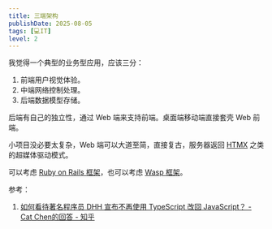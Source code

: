 ```yaml
---
title: 三端架构
publishDate: 2025-08-05
tags: [💻IT]
level: 2
---
```


我觉得一个典型的业务型应用，应该三分：

1. 前端用户视觉体验。
2. 中端网络控制处理。
3. 后端数据模型存储。

后端有自己的独立性，通过 Web 端来支持前端。桌面端移动端直接套壳 Web 前端。

小项目没必要太复杂，Web 端可以大道至简，直接复古，服务器返回 [HTMX](https://htmx.org/) 之类的超媒体驱动模式。

可以考虑 [Ruby on Rails 框架](https://rubyonrails.org/)，也可以考虑 [Wasp 框架](https://wasp.sh/)。

参考：

1. [如何看待著名程序员 DHH 宣布不再使用 TypeScript 改回 JavaScript？ - Cat Chen的回答 - 知乎](https://www.zhihu.com/question/623259697/answer/3222950408)
